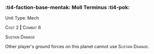 ### :ti4-faction-base-mentak: **Moll Terminus** :ti4-pok:

Unit Type: Mech 

<span style="font-variant:small-caps;">Cost</span> 2 __|__ <span style="font-variant:small-caps;">Combat</span> 6

<span style="font-variant:small-caps;">Sustain Damage</span>

Other player's ground forces on this planet cannot use <span style="font-variant:small-caps;">Sustain Damage</span>.
